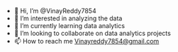 - 👋 Hi, I’m @VinayReddy7854
- 👀 I’m interested in analyzing the data
- 🌱 I’m currently learning data analytics
- 💞️ I’m looking to collaborate on data analytics projects
- 📫 How to reach me Vinayreddy7854@gmail.com

<!---
VinayReddy7854/VinayReddy7854 is a ✨ special ✨ repository because its `README.md` (this file) appears on your GitHub profile.
You can click the Preview link to take a look at your changes.
--->
